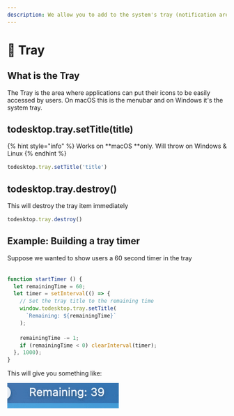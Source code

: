 ```yaml
---
description: We allow you to add to the system's tray (notification area)
---
```


# 🧰 Tray

## What is the Tray

The Tray is the area where applications can put their icons to be easily accessed by users. On macOS this is the menubar and on Windows it's the system tray.

## todesktop.tray.setTitle(title)

{% hint style="info" %}
Works on **macOS **only. Will throw on Windows & Linux
{% endhint %}

```javascript
todesktop.tray.setTitle('title')
```

## todesktop.tray.destroy()

This will destroy the tray item immediately

```javascript
todesktop.tray.destroy()
```

## Example: Building a tray timer

Suppose we wanted to show users a 60 second timer in the tray

```javascript

function startTimer () {
  let remainingTime = 60;
  let timer = setInterval(() => {
    // Set the tray title to the remaining time
    window.todesktop.tray.setTitle(
      `Remaining: ${remainingTime}`
    );
    
    remainingTime -= 1;
    if (remainingTime < 0) clearInterval(timer);
  }, 1000);
}
```

This will give you something like:

![](../.gitbook/assets/ezgif-3-3158a09e0fc1.gif)
